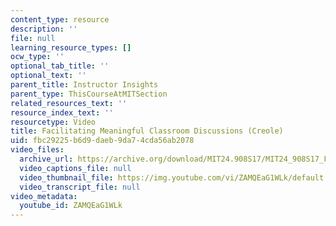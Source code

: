 ```yaml
---
content_type: resource
description: ''
file: null
learning_resource_types: []
ocw_type: ''
optional_tab_title: ''
optional_text: ''
parent_title: Instructor Insights
parent_type: ThisCourseAtMITSection
related_resources_text: ''
resource_index_text: ''
resourcetype: Video
title: Facilitating Meaningful Classroom Discussions (Creole)
uid: fbc29225-b6d9-daeb-9da7-4cda56ab2078
video_files:
  archive_url: https://archive.org/download/MIT24.908S17/MIT24_908S17_Facilitating_Discussions_Creole_300k.mp4
  video_captions_file: null
  video_thumbnail_file: https://img.youtube.com/vi/ZAMQEaG1WLk/default.jpg
  video_transcript_file: null
video_metadata:
  youtube_id: ZAMQEaG1WLk
---
```

